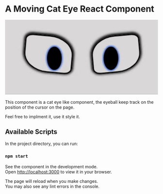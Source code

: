 # A Moving Cat Eye React Component

![](https://github.com/Dinoho234/cat-eye/blob/master/cat-eye-demo.gif)

This component is a cat eye like component, the eyeball keep track on the position of the cursor on the page.

Feel free to implment it, use it style it.

## Available Scripts

In the project directory, you can run:

### `npm start`

See the component in the development mode.\
Open [http://localhost:3000](http://localhost:3000) to view it in your browser.

The page will reload when you make changes.\
You may also see any lint errors in the console.


